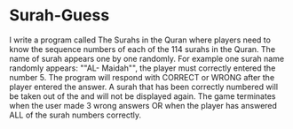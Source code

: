 # Surah-Guess
I write a program called The Surahs in the Quran where players need to know the sequence numbers of each of the 114 surahs in the Quran.
The name of surah appears one by one randomly. 
For example one surah name randomly appears: ""AL- Maidah"",  the player must correctly entered the number 5.
The program will respond with CORRECT or WRONG after the player entered the answer.
A surah that has been correctly numbered will be taken out of the and will not be displayed again.
The game terminates when the user made 3 wrong answers OR when the player has answered ALL of the surah numbers correctly.
